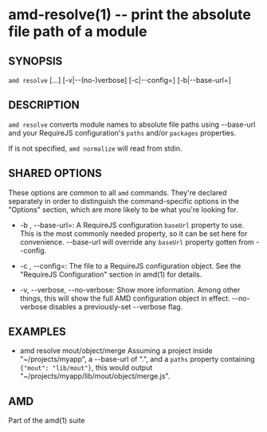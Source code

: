 amd-resolve(1) -- print the absolute file path of a module
==========================================================


SYNOPSIS
--------

`amd resolve` [<module>...]  [-v|--(no-)verbose] [-c|--config=<path>]
              [-b|--base-url=<url>]


DESCRIPTION
-----------

`amd resolve` converts module names to absolute file paths using --base-url and
your RequireJS configuration's `paths` and/or `packages` properties.

If <module> is not specified, `amd normalize` will read from stdin.


SHARED OPTIONS
--------------

These options are common to all `amd` commands. They're declared separately in
order to distinguish the command-specific options in the "Options" section,
which are more likely to be what you're looking for.

* -b <path>, --base-url=<path>:
  A RequireJS configuration `baseUrl` property to use. This is the most
  commonly needed property, so it can be set here for convenience. --base-url
  will override any `baseUrl` property gotten from --config.

* -c <path>, --config=<path>:
  The file <path> to a RequireJS configuration object. See the "RequireJS
  Configuration" section in amd(1) for details.

* -v, --verbose, --no-verbose:
  Show more information. Among other things, this will show the full AMD
  configuration object in effect. --no-verbose disables a previously-set
  --verbose flag.


EXAMPLES
--------

* amd resolve mout/object/merge
  Assuming a project inside "~/projects/myapp", a --base-url of ".", and a
  `paths` property containing `{"mout": "lib/mout"}`, this would output
  "~/projects/myapp/lib/mout/object/merge.js".


AMD
---

Part of the amd(1) suite
